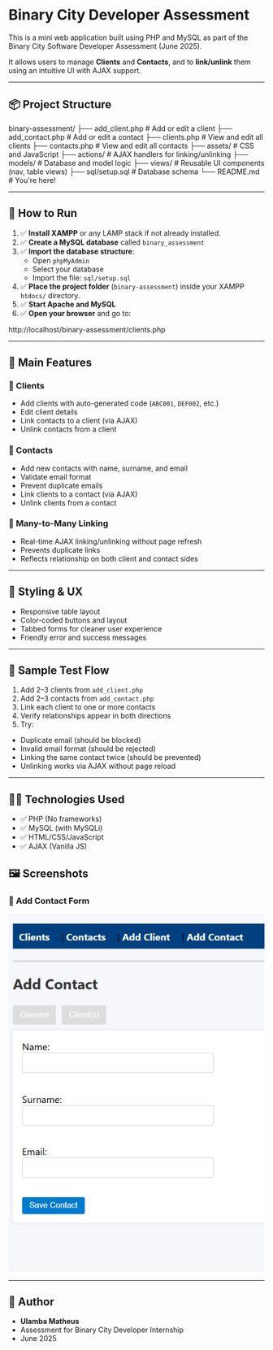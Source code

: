 # Binary City Developer Assessment

This is a mini web application built using PHP and MySQL as part of the Binary City Software Developer Assessment (June 2025).

It allows users to manage **Clients** and **Contacts**, and to **link/unlink** them using an intuitive UI with AJAX support.

---

## 📦 Project Structure

binary-assessment/
├── add_client.php # Add or edit a client
├── add_contact.php # Add or edit a contact
├── clients.php # View and edit all clients
├── contacts.php # View and edit all contacts
├── assets/ # CSS and JavaScript
├── actions/ # AJAX handlers for linking/unlinking
├── models/ # Database and model logic
├── views/ # Reusable UI components (nav, table views)
├── sql/setup.sql # Database schema
└── README.md # You're here!


---

## 🚀 How to Run

1. ✅ **Install XAMPP** or any LAMP stack if not already installed.
2. ✅ **Create a MySQL database** called `binary_assessment`
3. ✅ **Import the database structure**:
   - Open `phpMyAdmin`
   - Select your database
   - Import the file: `sql/setup.sql`
4. ✅ **Place the project folder** (`binary-assessment`) inside your XAMPP `htdocs/` directory.
5. ✅ **Start Apache and MySQL**
6. ✅ **Open your browser** and go to:

http://localhost/binary-assessment/clients.php


---

## 🔑 Main Features

### 🧑 Clients
- Add clients with auto-generated code (`ABC001`, `DEF002`, etc.)
- Edit client details
- Link contacts to a client (via AJAX)
- Unlink contacts from a client

### 👤 Contacts
- Add new contacts with name, surname, and email
- Validate email format
- Prevent duplicate emails
- Link clients to a contact (via AJAX)
- Unlink clients from a contact

### 🔗 Many-to-Many Linking
- Real-time AJAX linking/unlinking without page refresh
- Prevents duplicate links
- Reflects relationship on both client and contact sides

---

## 🎨 Styling & UX
- Responsive table layout
- Color-coded buttons and layout
- Tabbed forms for cleaner user experience
- Friendly error and success messages

---

## 🧪 Sample Test Flow

1. Add 2–3 clients from `add_client.php`
2. Add 2–3 contacts from `add_contact.php`
3. Link each client to one or more contacts
4. Verify relationships appear in both directions
5. Try:
- Duplicate email (should be blocked)
- Invalid email format (should be rejected)
- Linking the same contact twice (should be prevented)
- Unlinking works via AJAX without page reload

---

## 🧑‍💻 Technologies Used

- ✅ PHP (No frameworks)
- ✅ MySQL (with MySQLi)
- ✅ HTML/CSS/JavaScript
- ✅ AJAX (Vanilla JS)

## 🖼️ Screenshots



### 👤 Add Contact Form
![Add Contact](screenshot/binary.png)


---

## 📁 Author

- **Ulamba Matheus**  
- Assessment for Binary City Developer Internship  
- June 2025  

